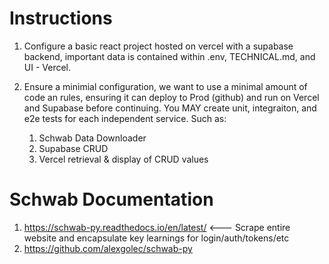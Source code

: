 # Instructions

1) Configure a basic react project hosted on vercel with a supabase backend, important data is contained within .env, TECHNICAL.md, and UI - Vercel.
2) Ensure a minimial configuration, we want to use a minimal amount of code an rules, ensuring it can deploy to Prod (github) and run on Vercel and Supabase before continuing.  You MAY create unit, integraiton, and e2e tests for each independent service.  Such as:

   1) Schwab Data Downloader
   2) Supabase CRUD
   3) Vercel retrieval & display of CRUD values


# Schwab Documentation

1. https://schwab-py.readthedocs.io/en/latest/ <--- Scrape entire website and encapsulate key learnings for login/auth/tokens/etc
2. https://github.com/alexgolec/schwab-py
